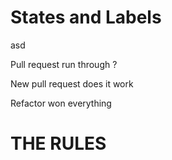 # States and Labels
asd

Pull request run through ?

New pull request does it work

Refactor won everything

# THE RULES

